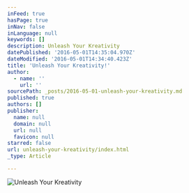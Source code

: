 ```yaml
---
inFeed: true
hasPage: true
inNav: false
inLanguage: null
keywords: []
description: Unleash Your Kreativity
datePublished: '2016-05-01T14:35:04.970Z'
dateModified: '2016-05-01T14:34:40.423Z'
title: 'Unleash Your Kreativity!'
author:
  - name: ''
    url: ''
sourcePath: _posts/2016-05-01-unleash-your-kreativity.md
published: true
authors: []
publisher:
  name: null
  domain: null
  url: null
  favicon: null
starred: false
url: unleash-your-kreativity/index.html
_type: Article

---
```

![Unleash Your Kreativity](https://s3-us-west-2.amazonaws.com/the-grid-img/p/ab91c1fe49443548764f94d6530861aad2d261d1.jpg)